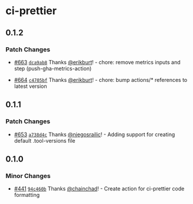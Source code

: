 # ci-prettier

## 0.1.2

### Patch Changes

- [#663](https://github.com/smartcontractkit/.github/pull/663)
  [`dca9ab8`](https://github.com/smartcontractkit/.github/commit/dca9ab89d734e82738b8aa52bd25d09b205ec6ee)
  Thanks [@erikburt](https://github.com/erikburt)! - chore: remove metrics
  inputs and step (push-gha-metrics-action)

- [#664](https://github.com/smartcontractkit/.github/pull/664)
  [`c4705bf`](https://github.com/smartcontractkit/.github/commit/c4705bfdbf6c8e57c080d82a3c4f013aa96a2dfb)
  Thanks [@erikburt](https://github.com/erikburt)! - chore: bump actions/\*
  references to latest version

## 0.1.1

### Patch Changes

- [#653](https://github.com/smartcontractkit/.github/pull/653)
  [`a738d4c`](https://github.com/smartcontractkit/.github/commit/a738d4cfa4826d6f44dbebcc3724385f6de58d42)
  Thanks [@njegosrailic](https://github.com/njegosrailic)! - Adding support for
  creating default .tool-versions file

## 0.1.0

### Minor Changes

- [#441](https://github.com/smartcontractkit/.github/pull/441)
  [`94c460b`](https://github.com/smartcontractkit/.github/commit/94c460b8be96b81454fa88d2897d229557c2f07c)
  Thanks [@chainchad](https://github.com/chainchad)! - Create action for
  ci-prettier code formatting
